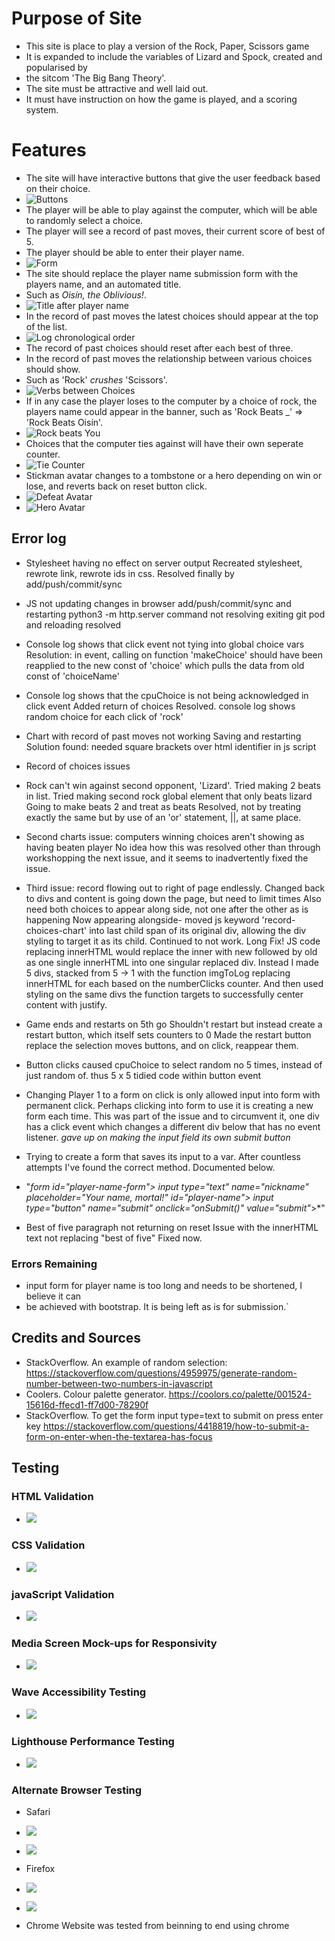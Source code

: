 # Purpose of Site
- This site is place to play a version of the Rock, Paper, Scissors game
- It is expanded to include the variables of Lizard and Spock, created and popularised by
- the sitcom 'The Big Bang Theory'.
- The site must be attractive and well laid out. 
- It must have instruction on how the game is played, and a scoring system.

# Features
- The site will have interactive buttons that give the user feedback based on their choice.
- ![Buttons](assets/readme-documentation/buttons.png)
- The player will be able to play against the computer, which will be able to randomly select a choice.
- The player will see a record of past moves, their current score of best of 5.
- The player should be able to enter their player name.
- ![Form](assets/readme-documentation/submitname.png)
- The site should replace the player name submission form with the players name, and an automated title.
- Such as *Oisín, the Oblivious!*.
- ![Title after player name](assets/readme-documentation/randomtitle.png)
- In the record of past moves the latest choices should appear at the top of the list.
- ![Log chronological order](assets/readme-documentation/logorder.png) 
- The record of past choices should reset after each best of three.
- In the record of past moves the relationship between various choices should show.
-   Such as 'Rock' *crushes* 'Scissors'.
- ![Verbs between Choices](assets/readme-documentation/actionwords.png)
- If in any case the player loses to the computer by a choice of rock, the players name could appear in the banner, such as 'Rock Beats _' => 'Rock Beats Oisín'.
- ![Rock beats You](assets/readme-documentation/bannername.png)
- Choices that the computer ties against will have their own seperate counter.
- ![Tie Counter](assets/readme-documentation/tiescounter.png)
- Stickman avatar changes to a tombstone or a hero depending on win or lose, and reverts back on reset button click.
- ![Defeat Avatar](assets/readme-documentation/defeat-avatar.png)
- ![Hero Avatar](assets/readme-documentation/hero-avatar.png)
## Error log
- Stylesheet having no effect on server output
    Recreated stylesheet, rewrote link, rewrote ids in css.
    Resolved finally by add/push/commit/sync

- JS not updating changes in browser
    add/push/commit/sync and restarting python3 -m http.server command not resolving
    exiting git pod and reloading resolved

- Console log shows that click event not tying into global choice vars
    Resolution: in event, calling on function 'makeChoice' should have been reapplied
    to the new const of 'choice' which pulls the data from old const of 'choiceName'

- Console log shows that the cpuChoice is not being acknowledged in click event
    Added return of choices
    Resolved. console log shows random choice for each click of 'rock'

- Chart with record of past moves not working
    Saving and restarting
    Solution found: needed square brackets over html identifier in js script

- Record of choices issues
 
- Rock can't win against second opponent, 'Lizard'.
    Tried making 2 beats in list. Tried making second rock global element that only beats lizard
    Going to make beats 2 and treat as beats
    Resolved, not by treating exactly the same but by use of an 'or' statement, ||, at same place.

- Second charts issue: computers winning choices aren't showing as having beaten player
    No idea how this was resolved other than through workshopping the next issue, and it  seems to inadvertently fixed the issue.

- Third issue: record flowing out to right of page endlessly.
    Changed back to divs and content is going down the page, but need to limit times
    Also need both choices to appear along side, not one after the other as is happening
    Now appearing alongside- moved js keyword 'record-choices-chart' into last child span of its original div, allowing the div styling to target it as its child.
    Continued to not work. Long Fix!
            JS code replacing innerHTML would replace the inner with new followed by old
            as one single innerHTML into one singular replaced div.
            Instead I made 5 divs, stacked from 5 -> 1 with
            the function imgToLog replacing innerHTML for each based on
            the numberClicks counter.
            And then used styling on the same divs the function targets to successfully
            center content with justify. 

- Game ends and restarts on 5th go
    Shouldn't restart but instead create a restart button, which itself sets counters to 0
    Made the restart button replace the selection moves buttons, and on click, reappear them.

- Button clicks caused cpuChoice to select random no 5 times, instead of just random of. thus 5 x 5
    tidied code within button event

- Changing Player 1 to a form on click is only allowed input into form with permanent click.
    Perhaps clicking into form to use it is creating a new form each time.
    This was part of the issue and to circumvent it, one div has a click event
    which changes a different div below that has no event listener.
    *gave up on making the input field its own submit button*

- Trying to create a form that saves its input to a var. After countless attempts
    I've found the correct method. Documented below.
-    "*form id="player-name-form">*
    *input type="text" name="nickname" placeholder="Your name, mortal!" id="player-name">*
    *input type="button" name="submit" onclick="onSubmit()" value="submit"*></form>*"

- Best of five paragraph not returning on reset 
    Issue with the innerHTML text not replacing "best of five"
    Fixed now.

### Errors Remaining
- input form for player name is too long and needs to be shortened, I believe it can
- be achieved with bootstrap. It is being left as is for submission.`


## Credits and Sources
- StackOverflow. An example of random selection: https://stackoverflow.com/questions/4959975/generate-random-number-between-two-numbers-in-javascript 
- Coolers. Colour palette generator. https://coolors.co/palette/001524-15616d-ffecd1-ff7d00-78290f
- StackOverflow. To get the form input type=text to submit on press enter key https://stackoverflow.com/questions/4418819/how-to-submit-a-form-on-enter-when-the-textarea-has-focus

## Testing

### HTML Validation
- ![](assets/readme-documentation/html-validation.png)

### CSS Validation
- ![](assets/readme-documentation/css-vaildation.png)
### javaScript Validation
- ![](assets/readme-documentation/javascript-validation.png)
### Media Screen Mock-ups for Responsivity
- ![](assets/readme-documentation/screen-mockups.png)
### Wave Accessibility Testing
- ![](assets/readme-documentation/accessibility.png)
### Lighthouse Performance Testing
- ![](assets/readme-documentation/performance.png)
### Alternate Browser Testing
- Safari 
- ![](assets/readme-documentation/safari-test-1.png)
- ![](assets/readme-documentation/safari-test-2.png)

- Firefox
- ![](assets/readme-documentation/firefox-test-1.png)
- ![](assets/readme-documentation/firefox-test-2.png)

- Chrome
    Website was tested from beinning to end using chrome
